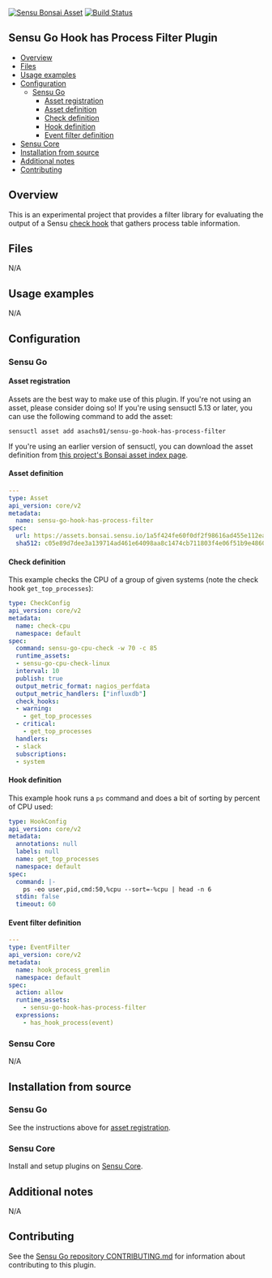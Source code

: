 [![Sensu Bonsai Asset](https://img.shields.io/badge/Bonsai-Download%20Me-brightgreen.svg?colorB=89C967&logo=sensu)](https://bonsai.sensu.io/assets/asachs01/sensu-go-hook-has-process-filter)
[![Build Status](https://travis-ci.org/asachs01/sensu-go-hook-has-process-filter.svg?branch=master)](https://travis-ci.org/asachs01/sensu-go-hook-has-process-filter)

## Sensu Go Hook has Process Filter Plugin

- [Overview](#overview)
- [Files](#files)
- [Usage examples](#usage-examples)
- [Configuration](#configuration)
  - [Sensu Go](#sensu-go)
    - [Asset registration](#asset-registration)
    - [Asset definition](#asset-definition)
    - [Check definition](#check-definition)
    - [Hook definition](#hook-definition)
    - [Event filter definition](#event-filter-definition)
- [Sensu Core](#sensu-core)
- [Installation from source](#installation-from-source)
- [Additional notes](#additional-notes)
- [Contributing](#contributing)

## Overview

This is an experimental project that provides a filter library for evaluating the output of a Sensu [check hook][1] that gathers process table information.

## Files

N/A

## Usage examples

N/A

## Configuration
### Sensu Go
#### Asset registration

Assets are the best way to make use of this plugin. If you're not using an asset, please consider doing so! If you're using sensuctl 5.13 or later, you can use the following command to add the asset: 

`sensuctl asset add asachs01/sensu-go-hook-has-process-filter`

If you're using an earlier version of sensuctl, you can download the asset definition from [this project's Bonsai asset index page][2].

#### Asset definition

```yaml
---
type: Asset
api_version: core/v2
metadata:
  name: sensu-go-hook-has-process-filter
spec:
  url: https://assets.bonsai.sensu.io/1a5f424fe60f0df2f98616ad455e112ea222086f/sensu-go-hook-has-process-filter_0.0.3.tar.gz
  sha512: c05e89d7dee3a139714ad461e64098aa8c1474cb711803f4e06f51b9e4860c3ee0c55e14847503bdb91b24b85db8079025df35587f6b8cb678e14464595e0b42
```

#### Check definition

This example checks the CPU of a group of given systems (note the check hook `get_top_processes`):

```yaml
type: CheckConfig
api_version: core/v2
metadata:
  name: check-cpu
  namespace: default
spec:
  command: sensu-go-cpu-check -w 70 -c 85
  runtime_assets:
  - sensu-go-cpu-check-linux
  interval: 10
  publish: true
  output_metric_format: nagios_perfdata
  output_metric_handlers: ["influxdb"]
  check_hooks:
  - warning:
    - get_top_processes
  - critical:
    - get_top_processes
  handlers:
  - slack
  subscriptions:
  - system
```

#### Hook definition

This example hook runs a `ps` command and does a bit of sorting by percent of CPU used:

```yaml
type: HookConfig
api_version: core/v2
metadata:
  annotations: null
  labels: null
  name: get_top_processes
  namespace: default
spec:
  command: |-
    ps -eo user,pid,cmd:50,%cpu --sort=-%cpu | head -n 6
  stdin: false
  timeout: 60
```

#### Event filter definition

```yaml
---
type: EventFilter
api_version: core/v2
metadata:
  name: hook_process_gremlin
  namespace: default
spec:
  action: allow
  runtime_assets:
    - sensu-go-hook-has-process-filter
  expressions:
    - has_hook_process(event)
```

### Sensu Core

N/A

## Installation from source

### Sensu Go

See the instructions above for [asset registration](#asset-registration).

### Sensu Core

Install and setup plugins on [Sensu Core](https://docs.sensu.io/sensu-core/latest/installation/installing-plugins/).

## Additional notes

N/A

## Contributing

See the [Sensu Go repository CONTRIBUTING.md][3] for information about contributing to this plugin. 

[1]: https://docs.sensu.io/sensu-go/latest/reference/hooks/
[2]: https://bonsai.sensu.io/assets/asachs01/sensu-go-hook-has-process-filter
[3]: https://github.com/sensu/sensu-go/blob/master/CONTRIBUTING.md
